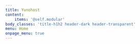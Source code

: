 ```yaml
---
title: Yunohost
content:
    items: '@self.modular'
body_classes: 'title-h1h2 header-dark header-transparent'
menu: Home
onpage_menu: true
---
```


